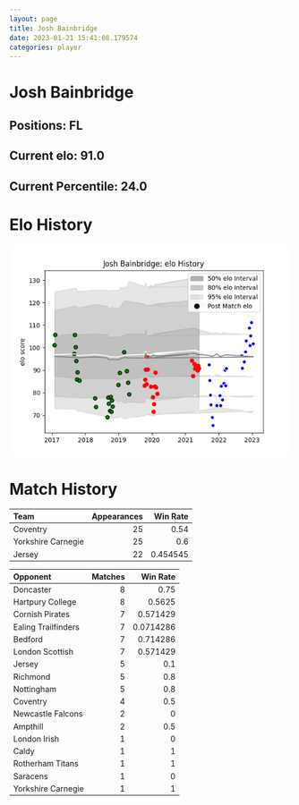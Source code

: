 ```yaml
---  
layout: page  
title: Josh Bainbridge  
date: 2023-01-21 15:41:08.179574  
categories: player  
---
```

# Josh Bainbridge

## Positions: FL

## Current elo: 91.0

## Current Percentile: 24.0

# Elo History


![elo history](history_JoshBainbridge.png)
# Match History


| Team               |   Appearances |   Win Rate |
|:-------------------|--------------:|-----------:|
| Coventry           |            25 |   0.54     |
| Yorkshire Carnegie |            25 |   0.6      |
| Jersey             |            22 |   0.454545 |

| Opponent            |   Matches |   Win Rate |
|:--------------------|----------:|-----------:|
| Doncaster           |         8 |  0.75      |
| Hartpury College    |         8 |  0.5625    |
| Cornish Pirates     |         7 |  0.571429  |
| Ealing Trailfinders |         7 |  0.0714286 |
| Bedford             |         7 |  0.714286  |
| London Scottish     |         7 |  0.571429  |
| Jersey              |         5 |  0.1       |
| Richmond            |         5 |  0.8       |
| Nottingham          |         5 |  0.8       |
| Coventry            |         4 |  0.5       |
| Newcastle Falcons   |         2 |  0         |
| Ampthill            |         2 |  0.5       |
| London Irish        |         1 |  0         |
| Caldy               |         1 |  1         |
| Rotherham Titans    |         1 |  1         |
| Saracens            |         1 |  0         |
| Yorkshire Carnegie  |         1 |  1         |